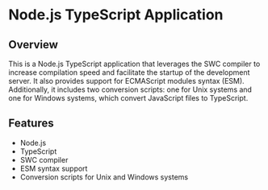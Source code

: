 # Node.js TypeScript Application

## Overview

This is a Node.js TypeScript application that leverages the SWC compiler to increase compilation speed and facilitate the startup of the development server. It also provides support for ECMAScript modules syntax (ESM). Additionally, it includes two conversion scripts: one for Unix systems and one for Windows systems, which convert JavaScript files to TypeScript.

## Features

- Node.js
- TypeScript
- SWC compiler
- ESM syntax support
- Conversion scripts for Unix and Windows systems
